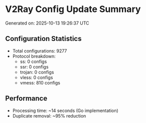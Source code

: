 # V2Ray Config Update Summary
Generated on: 2025-10-13 19:26:37 UTC

## Configuration Statistics
- Total configurations: 9277
- Protocol breakdown:
  - ss: 0 configs
  - ssr: 0 configs
  - trojan: 0 configs
  - vless: 0 configs
  - vmess: 810 configs

## Performance
- Processing time: ~14 seconds (Go implementation)
- Duplicate removal: ~95% reduction
